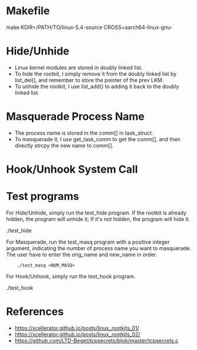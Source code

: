 # Makefile

make KDIR=/PATH/TO/linux-5.4-source CROSS=aarch64-linux-gnu-

# Hide/Unhide
* Linux kernel modules are stored in doubly linked list.
* To hide the rootkit, I simply remove it from the doubly linked list by list_del(), and remember to store the pointer of the prev LKM.
* To unhide the rootkit, I use list_add() to adding it back to the doubly linked list.

# Masquerade Process Name
* The process name is stored in the comm[] in task_struct.
* To masquerade it, I use get_task_comm to get the comm[], and then directly strcpy the new name to comm[].

# Hook/Unhook System Call

# Test programs
For Hide/Unhide, simply run the test_hide program. If the rootkit is already hidden, the program will unhide it; If it's not hidden, the program will hide it.

./test_hide

For Masquerade, run the test_masq program with a positive integer argument, indicating the number of process name you want to masquerade. The user have to enter the orig_name and new_name in order.

        ./test_masq <NUM_MASQ>

For Hook/Unhook, simply run the test_hook program.

./test_hook

# References
* https://xcellerator.github.io/posts/linux_rootkits_01/
* https://xcellerator.github.io/posts/linux_rootkits_02/
* https://github.com/LTD-Beget/tcpsecrets/blob/master/tcpsecrets.c
